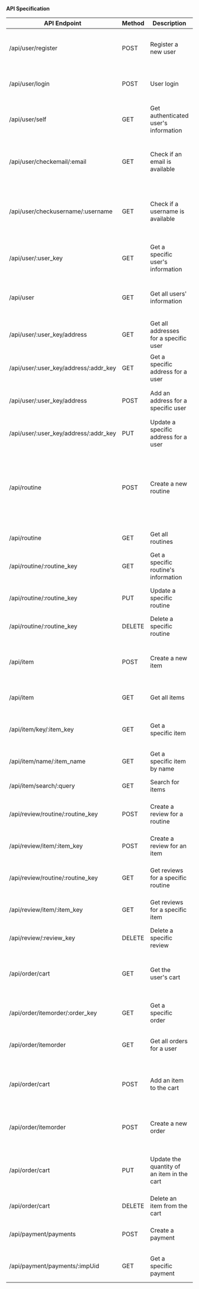 **API Specification**

| API Endpoint | Method | Description | Request Body | Response |
|--------------------------------------|------------|--------------------------------------------------|------------------------------------------------------------------------------------------------------|-------------------------------------------------------------------------------------------------------|
| /api/user/register | POST | Register a new user | { "username": "newUser", "email": "new@example.com", "password": "securePassword" } | 201 Created: { "user_key": 2, "username": "newUser", "email": "new@example.com" } |
| /api/user/login | POST | User login | { "username": "exampleUser", "password": "securePassword" } | 200 OK: { "token": "your_jwt_token" } |
| /api/user/self | GET | Get authenticated user's information | - | 200 OK: { "user_key": 1, "username": "exampleUser", "email": "example@example.com" } |
| /api/user/checkemail/:email | GET | Check if an email is available | - | 200 OK: { "message": "사용 가능한 이메일입니다." } <br> 400 Bad Request: { "message": "이미 사용중인 이메일입니다." } |
| /api/user/checkusername/:username | GET | Check if a username is available | - | 200 OK: { "message": "사용 가능한 사용자 이름입니다." } <br> 400 Bad Request: { "message": "이미 사용중인 사용자 이름입니다." } |
| /api/user/:user_key | GET | Get a specific user's information | - | 200 OK: { "user_key": 1, "username": "exampleUser", "email": "example@example.com" } |
| /api/user | GET | Get all users' information | - | 200 OK: [ { "user_key": 1, "username": "exampleUser", "email": "example@example.com" } ] |
| /api/user/:user_key/address | GET | Get all addresses for a specific user | - | 200 OK: [ { "addr_key": 1, "user_key": 1, "address": "서울특별시 강남구" }, ... ] |
| /api/user/:user_key/address/:addr_key | GET | Get a specific address for a user | - | 200 OK: { "addr_key": 1, "user_key": 1, "address": "서울특별시 강남구" } |
| /api/user/:user_key/address | POST | Add an address for a specific user | { "address": "서울특별시 강남구" } | 201 Created: { "addr_key": 1, "user_key": 1, "address": "서울특별시 강남구" } |
| /api/user/:user_key/address/:addr_key | PUT | Update a specific address for a user | { "address": "서울특별시 송파구" } | 200 OK: { "addr_key": 1, "user_key": 1, "address": "서울특별시 송파구" } |
| /api/routine | POST | Create a new routine | { "main": { "routine_name": "Routine Name", "steps": 3, "for_gender": "M", "for_skin": 1, "for_age": "20", "for_problem": ["10", "11"] }, "details": [...] } | 201 Created: { "routine_key": 1, "routine_name": "Routine Name" } |
| /api/routine | GET | Get all routines | - | 200 OK: [ { "routine_key": 1, "routine_name": "Routine Name" } ] |
| /api/routine/:routine_key | GET | Get a specific routine's information | - | 200 OK: { "routine_key": 1, "routine_name": "Routine Name", "details": [...] } |
| /api/routine/:routine_key | PUT | Update a specific routine | { "routine_name": "Updated Routine Name", "steps": 4 } | 200 OK: { "routine_key": 1, "routine_name": "Updated Routine Name" } |
| /api/routine/:routine_key | DELETE | Delete a specific routine | - | 200 OK: { "message": "루틴 삭제에 성공했습니다." } |
| /api/item | POST | Create a new item | { "item_name": "New Item", "item_price": 1000, "description": "Item Description", "category": "Category Name" } | 201 Created: { "item_key": 1, "item_name": "New Item" } |
| /api/item | GET | Get all items | - | 200 OK: [ { "item_key": 1, "item_name": "Item Name" } ] |
| /api/item/key/:item_key | GET | Get a specific item | - | 200 OK: { "item_key": 1, "item_name": "Item Name", "item_price": 1000, "description": "Item Description" } |
| /api/item/name/:item_name | GET | Get a specific item by name | - | 200 OK: { "item_key": 1, "item_name": "Item Name" } |
| /api/item/search/:query | GET | Search for items | - | 200 OK: [ { "item_key": 1, "item_name": "Item Name" } ] |
| /api/review/routine/:routine_key | POST | Create a review for a routine | { "review_content": "Great routine!", "rating": 5 } | 200 OK: { "review_key": 1, "routine_key": 1, "review_content": "Great routine!", "rating": 5 } |
| /api/review/item/:item_key | POST | Create a review for an item | { "review_content": "Great item!", "rating": 5 } | 200 OK: { "review_key": 1, "item_key": 1, "review_content": "Great item!", "rating": 5 } |
| /api/review/routine/:routine_key | GET | Get reviews for a specific routine | - | 200 OK: [ { "review_key": 1, "routine_key": 1, "review_content": "Great routine!", "rating": 5 } ] |
| /api/review/item/:item_key | GET | Get reviews for a specific item | - | 200 OK: [ { "review_key": 1, "item_key": 1, "review_content": "Great item!", "rating": 5 } ] |
| /api/review/:review_key | DELETE | Delete a specific review | - | 200 OK: { "message": "리뷰 삭제에 성공했습니다." } |
| /api/order/cart | GET | Get the user's cart | - | 200 OK: [ { "cart_key": 1, "user_key": 1, "item_key": 1, "quantity": 1, "item": { "item_key": 1, "item_name": "testItem1" } } ] |
| /api/order/itemorder/:order_key | GET | Get a specific order | - | 200 OK: { "order_key": 1, "user_key": 1, "items": [ { "item_key": 1, "quantity": 2 } ] } |
| /api/order/itemorder | GET | Get all orders for a user | - | 200 OK: [ { "order_key": 1, "user_key": 1, "items": [ { "item_key": 1, "quantity": 2 } ] } ] |
| /api/order/cart | POST | Add an item to the cart | { "item_key": 1, "quantity": 1 } | 200 OK: { "cart_key": 1, "user_key": 1, "item_key": 1, "quantity": 1, "item": { "item_key": 1, "item_name": "testItem1" } } |
| /api/order/itemorder | POST | Create a new order | { "addr_key": 1, "price_total": 10000, "items": [ { "item_key": 1, "quantity": 2 } ] } | 201 Created: { "order_key": 1, "user_key": 1, "items": [ { "item_key": 1, "quantity": 2 } ] } |
| /api/order/cart | PUT | Update the quantity of an item in the cart | { "cart_key": 1, "quantity": 2 } | 200 OK: { "cart_key": 1, "user_key": 1, "item_key": 1, "quantity": 2, "item": { "item_key": 1, "item_name": "testItem1" } } |
| /api/order/cart | DELETE | Delete an item from the cart | { "cart_key": 1 } | 200 OK: { "message": "장바구니 삭제 완료" } |
| /api/payment/payments | POST | Create a payment | { "amount": 10000, "currency": "KRW", "order_id": "order_12345" } | 201 Created: { "payment_id": "payment_12345", "status": "pending" } |
| /api/payment/payments/:impUid | GET | Get a specific payment | - | 200 OK: { "payment_id": "payment_12345", "amount": 10000, "status": "completed" } |